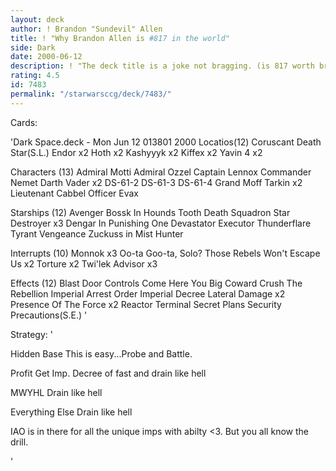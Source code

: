 ```yaml
---
layout: deck
author: ! Brandon "Sundevil" Allen
title: ! "Why Brandon Allen is #817 in the world"
side: Dark
date: 2000-06-12
description: ! "The deck title is a joke not bragging. (is 817 worth bragging about? answer: no)"
rating: 4.5
id: 7483
permalink: "/starwarsccg/deck/7483/"
---
```

Cards: 

'Dark Space.deck - Mon Jun 12 013801 2000
Locatios(12)
Coruscant
Death Star(S.L.)
Endor  x2
Hoth  x2
Kashyyyk  x2
Kiffex	x2
Yavin 4  x2

Characters (13)
Admiral Motti
Admiral Ozzel
Captain Lennox
Commander Nemet
Darth Vader  x2
DS-61-2
DS-61-3
DS-61-4
Grand Moff Tarkin  x2
Lieutenant Cabbel
Officer Evax

Starships (12)
Avenger
Bossk In Hounds Tooth
Death Squadron Star Destroyer  x3
Dengar In Punishing One
Devastator
Executor
Thunderflare
Tyrant
Vengeance
Zuckuss in Mist Hunter

Interrupts (10)
Monnok	x3
Oo-ta Goo-ta, Solo?
Those Rebels Won't Escape Us  x2
Torture  x2
Twi'lek Advisor  x3

Effects (12)
Blast Door Controls
Come Here You Big Coward
Crush The Rebellion
Imperial Arrest Order
Imperial Decree
Lateral Damage	x2
Presence Of The Force  x2
Reactor Terminal
Secret Plans
Security Precautions(S.E.)
'

Strategy: '

Hidden Base This is easy...Probe and Battle.

Profit Get Imp. Decree of fast and drain like hell

MWYHL Drain like hell

Everything Else Drain like hell

IAO is in there for all the unique imps with abilty <3. But you all know the drill.

'
